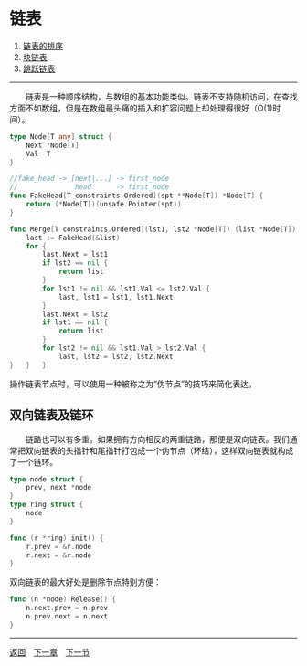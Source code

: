 # 链表
 1. [链表的排序](2A.md)
 2. [块链表](2B.md)
 3. [跳跃链表](2C.md)

___
　　链表是一种顺序结构，与数组的基本功能类似。链表不支持随机访问，在查找方面不如数组，但是在数组最头痛的插入和扩容问题上却处理得很好（O(1)时间）。

```go
type Node[T any] struct {
    Next *Node[T]
    Val  T
}

//fake_head -> [next|...] -> first_node
//              head      -> first_node
func FakeHead[T constraints.Ordered](spt **Node[T]) *Node[T] {
    return (*Node[T])(unsafe.Pointer(spt))
}

func Merge[T constraints.Ordered](lst1, lst2 *Node[T]) (list *Node[T]) {
    last := FakeHead(&list)
    for {
        last.Next = lst1
        if lst2 == nil {
            return list
        }
        for lst1 != nil && lst1.Val <= lst2.Val {
            last, lst1 = lst1, lst1.Next
        }
        last.Next = lst2
        if lst1 == nil {
            return list
        }
        for lst2 != nil && lst1.Val > lst2.Val {
            last, lst2 = lst2, lst2.Next
}   }   }
```
操作链表节点时，可以使用一种被称之为“伪节点”的技巧来简化表达。

## 双向链表及链环
　　链路也可以有多重。如果拥有方向相反的两重链路，那便是双向链表。我们通常把双向链表的头指针和尾指针打包成一个伪节点（环结），这样双向链表就构成了一个链环。
```go
type node struct {
    prev, next *node
}
type ring struct {
    node
}

func (r *ring) init() {
    r.prev = &r.node
    r.next = &r.node
}
```
双向链表的最大好处是删除节点特别方便：
```go
func (n *node) Release() {
    n.next.prev = n.prev
    n.prev.next = n.next
}
```

---
[返回](../README.md)　[下一章](3.md)　[下一节](2A.md)